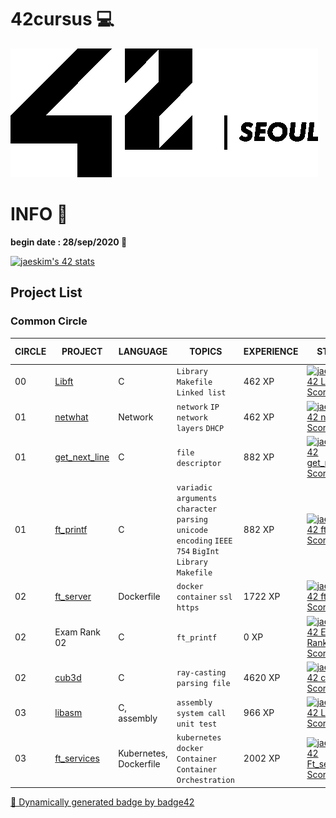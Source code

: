# 42cursus 💻

![42Seoul](image/readme/42Seoul.png)

# INFO 👷

**begin date : 28/sep/2020 🎉**

[![jaeskim's 42 stats](https://badge42.herokuapp.com/api/stats/jaeskim)](https://github.com/JaeSeoKim/badge42)

## Project List

### Common Circle

| CIRCLE | PROJECT                                                 | LANGUAGE               | TOPICS                                                       | EXPERIENCE | STATUS                                                       | Date of Completion |
| ------ | ------------------------------------------------------- | ---------------------- | ------------------------------------------------------------ | ---------- | ------------------------------------------------------------ | ------------------ |
| 00     | [Libft](./00_Libft)                                     | C                      | `Library` `Makefile` `Linked list`                           | 462 XP     | [![jaeskim's 42 Libft Score](https://badge42.herokuapp.com/api/project/jaeskim/Libft)](https://github.com/JaeSeoKim/badge42) | 2020-10-04         |
| 01     | [netwhat](./01_netwhat)                                 | Network                | `network` `IP` `network layers` `DHCP`                       | 462 XP     | [![jaeskim's 42 netwhat Score](https://badge42.herokuapp.com/api/project/jaeskim/netwhat)](https://github.com/JaeSeoKim/badge42) | 2020-10-12         |
| 01     | [get_next_line](./01_get_next_line)                     | C                      | `file descriptor`                                            | 882 XP     | [![jaeskim's 42 get_next_line Score](https://badge42.herokuapp.com/api/project/jaeskim/get_next_line)](https://github.com/JaeSeoKim/badge42) | 2020-10-09         |
| 01     | [ft_printf](./01_ft_printf)                             | C                      | `variadic arguments` `character parsing` `unicode encoding` `IEEE 754` `BigInt` `Library` `Makefile` | 882 XP     | [![jaeskim's 42 ft_printf Score](https://badge42.herokuapp.com/api/project/jaeskim/ft_printf)](https://github.com/JaeSeoKim/badge42) | 2020-11-19         |
| 02     | [ft_server](./02_ft_server)                             | Dockerfile             | `docker` `container` `ssl` `https`                           | 1722 XP    | [![jaeskim's 42 ft_server Score](https://badge42.herokuapp.com/api/project/jaeskim/ft_server)](https://github.com/JaeSeoKim/badge42) | 2020-12-05         |
| 02     | Exam Rank 02                                            | C                      | `ft_printf`                                                  | 0 XP       | [![jaeskim's 42 Exam Rank 02 Score](https://badge42.herokuapp.com/api/project/jaeskim/Exam%20Rank%2002)](https://github.com/JaeSeoKim/badge42) | 2020-12-01         |
| 02     | [cub3d](https://github.com/JaeSeoKim/cub3d)             | C                      | `ray-casting` `parsing file`                                 | 4620 XP    | [![jaeskim's 42 cube3D Score](https://badge42.herokuapp.com/api/project/jaeskim/cub3d)](https://github.com/JaeSeoKim/badge42) | 2021-03-04         |
| 03     | [libasm](https://github.com/JaeSeoKim/libasm)           | C, assembly            | `assembly` `system call` `unit test`                         | 966 XP     | [![jaeskim's 42 Libasm Score](https://badge42.herokuapp.com/api/project/jaeskim/libasm)](https://github.com/JaeSeoKim/badge42) | 2021-03-17         |
| 03     | [ft_services](https://github.com/JaeSeoKim/ft_services) | Kubernetes, Dockerfile | `kubernetes` `docker` `Container`  `Container Orchestration` | 2002 XP    | [![jaeskim's 42 Ft_services Score](https://badge42.herokuapp.com/api/project/jaeskim/ft_services)](https://github.com/JaeSeoKim/badge42) |                    |



[🚀 Dynamically generated badge by badge42](https://github.com/JaeSeoKim/badge42)

